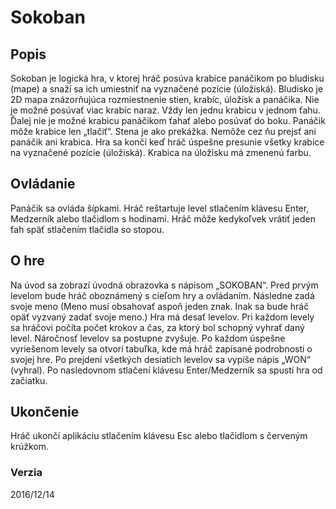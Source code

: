 # Sokoban

## Popis

Sokoban je logická hra, v ktorej hráč posúva krabice panáčikom po bludisku (mape) a snaží sa ich umiestniť na vyznačené pozície (úložiská).
Bludisko je 2D mapa znázorňujúca rozmiestnenie stien, krabíc, úložísk a panáčika.
Nie je možné posúvať viac krabíc naraz. Vždy len jednu krabicu v jednom ťahu. Ďalej nie je možné krabicu panáčikom ťahať alebo posúvať do boku. Panáčik môže krabice len „tlačiť“.
Stena je ako prekážka. Nemôže cez ňu prejsť ani panáčik ani krabica.
Hra sa končí keď hráč úspešne presunie všetky krabice na vyznačené pozície (úložiská). Krabica na úložisku má zmenenú farbu.

## Ovládanie

Panáčik sa ovláda šípkami. Hráč reštartuje level stlačením klávesu Enter, Medzerník alebo tlačidlom s hodinami. Hráč môže kedykoľvek vrátiť jeden ťah späť stlačením tlačidla so stopou.

## O hre

Na úvod sa zobrazí úvodná obrazovka s nápisom „SOKOBAN“. 
Pred prvým levelom bude hráč oboznámený s cieľom hry a ovládaním. Následne zadá svoje meno (Meno musí obsahovať aspoň jeden znak. Inak sa bude hráč opäť vyzvaný zadať svoje meno.)
Hra má desať levelov. Pri každom levely sa hráčovi počíta počet krokov a čas, za ktorý bol schopný vyhrať daný level. Náročnosť levelov sa postupne zvyšuje.
Po každom úspešne vyriešenom levely sa otvorí tabuľka, kde má hráč zapísané podrobnosti o svojej hre.
Po prejdení všetkých desiatich levelov sa vypíše nápis „WON“ (vyhral). Po nasledovnom stlačení klávesu Enter/Medzerník sa spustí hra od začiatku.

## Ukončenie

Hráč ukončí aplikáciu stlačením klávesu Esc alebo tlačidlom s červeným krúžkom.

### Verzia

2016/12/14
